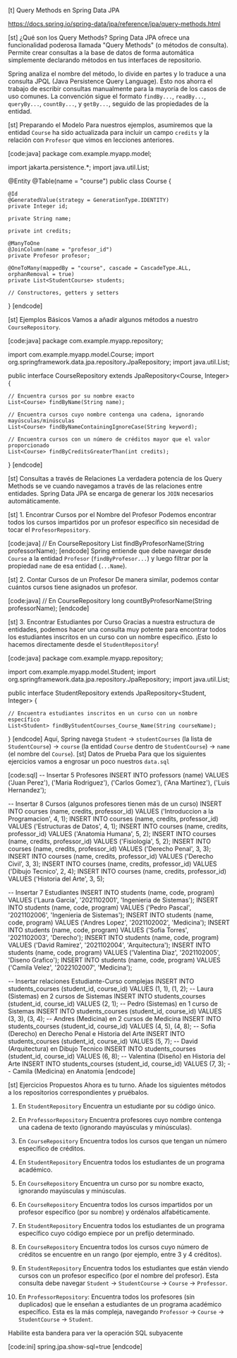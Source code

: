 [t] Query Methods en Spring Data JPA

https://docs.spring.io/spring-data/jpa/reference/jpa/query-methods.html

[st] ¿Qué son los Query Methods?
Spring Data JPA ofrece una funcionalidad poderosa llamada "Query Methods" (o métodos de consulta). Permite crear consultas a la base de datos de forma automática simplemente declarando métodos en tus interfaces de repositorio.

Spring analiza el nombre del método, lo divide en partes y lo traduce a una consulta JPQL (Java Persistence Query Language). Esto nos ahorra el trabajo de escribir consultas manualmente para la mayoría de los casos de uso comunes. La convención sigue el formato `findBy...`, `readBy...`, `queryBy...`, `countBy...`, y `getBy...`, seguido de las propiedades de la entidad.

[st] Preparando el Modelo
Para nuestros ejemplos, asumiremos que la entidad `Course` ha sido actualizada para incluir un campo `credits` y la relación con `Profesor` que vimos en lecciones anteriores.

[code:java]
package com.example.myapp.model;

import jakarta.persistence.*;
import java.util.List;

@Entity
@Table(name = "course")
public class Course {

    @Id
    @GeneratedValue(strategy = GenerationType.IDENTITY)
    private Integer id;

    private String name;
    
    private int credits;

    @ManyToOne
    @JoinColumn(name = "profesor_id")
    private Profesor profesor;

    @OneToMany(mappedBy = "course", cascade = CascadeType.ALL, orphanRemoval = true)
    private List<StudentCourse> students;

    // Constructores, getters y setters
}
[endcode]

[st] Ejemplos Básicos
Vamos a añadir algunos métodos a nuestro `CourseRepository`.

[code:java]
package com.example.myapp.repository;

import com.example.myapp.model.Course;
import org.springframework.data.jpa.repository.JpaRepository;
import java.util.List;

public interface CourseRepository extends JpaRepository<Course, Integer> {

    // Encuentra cursos por su nombre exacto
    List<Course> findByName(String name);

    // Encuentra cursos cuyo nombre contenga una cadena, ignorando mayúsculas/minúsculas
    List<Course> findByNameContainingIgnoreCase(String keyword);

    // Encuentra cursos con un número de créditos mayor que el valor proporcionado
    List<Course> findByCreditsGreaterThan(int credits);
}
[endcode]

[st] Consultas a través de Relaciones
La verdadera potencia de los Query Methods se ve cuando navegamos a través de las relaciones entre entidades. Spring Data JPA se encarga de generar los `JOIN` necesarios automáticamente.

[st] 1. Encontrar Cursos por el Nombre del Profesor
Podemos encontrar todos los cursos impartidos por un profesor específico sin necesidad de tocar el `ProfesorRepository`.

[code:java]
// En CourseRepository
List<Course> findByProfesorName(String professorName);
[endcode]
Spring entiende que debe navegar desde `Course` a la entidad `Profesor` (`findByProfesor...`) y luego filtrar por la propiedad `name` de esa entidad (`...Name`).

[st] 2. Contar Cursos de un Profesor
De manera similar, podemos contar cuántos cursos tiene asignados un profesor.

[code:java]
// En CourseRepository
long countByProfesorName(String professorName);
[endcode]

[st] 3. Encontrar Estudiantes por Curso
Gracias a nuestra estructura de entidades, podemos hacer una consulta muy potente para encontrar todos los estudiantes inscritos en un curso con un nombre específico. ¡Esto lo hacemos directamente desde el `StudentRepository`!

[code:java]
package com.example.myapp.repository;

import com.example.myapp.model.Student;
import org.springframework.data.jpa.repository.JpaRepository;
import java.util.List;

public interface StudentRepository extends JpaRepository<Student, Integer> {

    // Encuentra estudiantes inscritos en un curso con un nombre específico
    List<Student> findByStudentCourses_Course_Name(String courseName);
}
[endcode]
Aquí, Spring navega `Student` -> `studentCourses` (la lista de `StudentCourse`) -> `course` (la entidad `Course` dentro de `StudentCourse`) -> `name` (el nombre del `Course`).
[st] Datos de Prueba
Para que los siguientes ejercicios vamos a engrosar un poco nuestros `data.sql`

[code:sql]
-- Insertar 5 Profesores
INSERT INTO professors (name) VALUES ('Juan Perez'), ('Maria Rodriguez'), ('Carlos Gomez'), ('Ana Martinez'), ('Luis Hernandez');

-- Insertar 8 Cursos (algunos profesores tienen más de un curso)
INSERT INTO courses (name, credits, professor_id) VALUES ('Introduccion a la Programacion', 4, 1);
INSERT INTO courses (name, credits, professor_id) VALUES ('Estructuras de Datos', 4, 1);
INSERT INTO courses (name, credits, professor_id) VALUES ('Anatomia Humana', 5, 2);
INSERT INTO courses (name, credits, professor_id) VALUES ('Fisiologia', 5, 2);
INSERT INTO courses (name, credits, professor_id) VALUES ('Derecho Penal', 3, 3);
INSERT INTO courses (name, credits, professor_id) VALUES ('Derecho Civil', 3, 3);
INSERT INTO courses (name, credits, professor_id) VALUES ('Dibujo Tecnico', 2, 4);
INSERT INTO courses (name, credits, professor_id) VALUES ('Historia del Arte', 3, 5);

-- Insertar 7 Estudiantes
INSERT INTO students (name, code, program) VALUES ('Laura Garcia', '2021102001', 'Ingenieria de Sistemas');
INSERT INTO students (name, code, program) VALUES ('Pedro Pascal', '2021102006', 'Ingenieria de Sistemas');
INSERT INTO students (name, code, program) VALUES ('Andres Lopez', '2021102002', 'Medicina');
INSERT INTO students (name, code, program) VALUES ('Sofia Torres', '2021102003', 'Derecho');
INSERT INTO students (name, code, program) VALUES ('David Ramirez', '2021102004', 'Arquitectura');
INSERT INTO students (name, code, program) VALUES ('Valentina Diaz', '2021102005', 'Diseno Grafico');
INSERT INTO students (name, code, program) VALUES ('Camila Velez', '2022102007', 'Medicina');

-- Insertar relaciones Estudiante-Curso complejas
INSERT INTO students_courses (student_id, course_id) VALUES (1, 1), (1, 2); -- Laura (Sistemas) en 2 cursos de Sistemas
INSERT INTO students_courses (student_id, course_id) VALUES (2, 1); -- Pedro (Sistemas) en 1 curso de Sistemas
INSERT INTO students_courses (student_id, course_id) VALUES (3, 3), (3, 4); -- Andres (Medicina) en 2 cursos de Medicina
INSERT INTO students_courses (student_id, course_id) VALUES (4, 5), (4, 8); -- Sofia (Derecho) en Derecho Penal e Historia del Arte
INSERT INTO students_courses (student_id, course_id) VALUES (5, 7); -- David (Arquitectura) en Dibujo Tecnico
INSERT INTO students_courses (student_id, course_id) VALUES (6, 8); -- Valentina (Diseño) en Historia del Arte
INSERT INTO students_courses (student_id, course_id) VALUES (7, 3); -- Camila (Medicina) en Anatomia
[endcode]

[st] Ejercicios Propuestos
Ahora es tu turno. Añade los siguientes métodos a los repositorios correspondientes y pruébalos.

1.  En `StudentRepository`
Encuentra un estudiante por su código único.

2.  En `ProfessorRepository`
Encuentra profesores cuyo nombre contenga una cadena de texto (ignorando mayúsculas y minúsculas).

3.  En `CourseRepository`
Encuentra todos los cursos que tengan un número específico de créditos.

4.  En `StudentRepository`
Encuentra todos los estudiantes de un programa académico.

5.  En `CourseRepository`
Encuentra un curso por su nombre exacto, ignorando mayúsculas y minúsculas.

6.  En `CourseRepository`
Encuentra todos los cursos impartidos por un profesor específico (por su nombre) y ordénalos alfabéticamente.

7.  En `StudentRepository`
Encuentra todos los estudiantes de un programa específico cuyo código empiece por un prefijo determinado.

8.  En `CourseRepository`
Encuentra todos los cursos cuyo número de créditos se encuentre en un rango (por ejemplo, entre 3 y 4 créditos).

9.  En `StudentRepository`
Encuentra todos los estudiantes que están viendo cursos con un profesor específico (por el nombre del profesor). Esta consulta debe navegar `Student` → `StudentCourse` → `Course` → `Professor`.

10.  En `ProfessorRepository`: Encuentra todos los profesores (sin duplicados) que le enseñan a estudiantes de un programa académico específico. Esta es la más compleja, navegando `Professor` → `Course` → `StudentCourse` → `Student`.

Habilite esta bandera para ver la operación SQL subyacente

[code:ini]
spring.jpa.show-sql=true
[endcode]